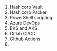 1. Hashicorp Vault
2. Hashicorp Packer
3. PowerShell scripting
4. Azure DevOps
5. EKS and AKS
6. Gitlab CI/CD
7. Github Actions
8. 